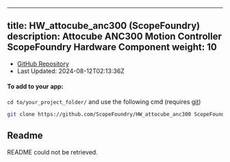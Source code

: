 
---
title: HW_attocube_anc300 (ScopeFoundry)
description: Attocube ANC300 Motion Controller ScopeFoundry Hardware Component
weight: 10
---
- [GitHub Repository](https://github.com/ScopeFoundry/HW_attocube_anc300)
- Last Updated: 2024-08-12T02:13:36Z


#### To add to your app:

`cd to/your_project_folder/` and use the following cmd (requires [git](/docs/100_development-environment/20_git/))

```bash
git clone https://github.com/ScopeFoundry/HW_attocube_anc300 ScopeFoundryHW/attocube_anc300
```


## Readme
README could not be retrieved.
